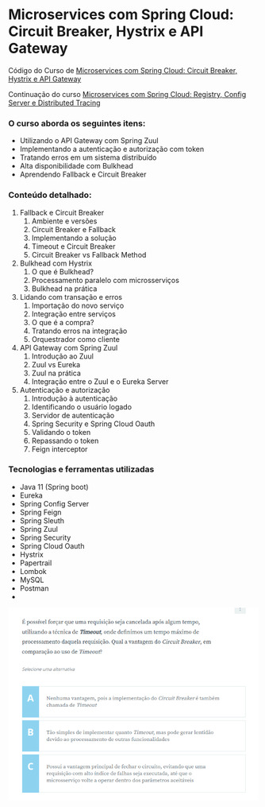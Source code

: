 # Microservices com Spring Cloud: Circuit Breaker, Hystrix e API Gateway

Código do Curso de
[Microservices com Spring Cloud: Circuit Breaker, Hystrix e API Gateway](https://www.alura.com.br/curso-online-microservices-spring-cloud-circuit-breaker-api-gateway)

Continuação do curso [Microservices com Spring Cloud: Registry, Config Server e Distributed Tracing](https://github.com/alyleite/microservices-spring-cloud-registry-config-server-distributed-tracing-alura)

### O curso aborda os seguintes itens:

* Utilizando o API Gateway com Spring Zuul
* Implementando a autenticação e autorização com token
* Tratando erros em um sistema distribuído
* Alta disponibilidade com Bulkhead
* Aprendendo Fallback e Circuit Breaker

### Conteúdo detalhado:

1. Fallback e Circuit Breaker
    1. Ambiente e versões
    2. Circuit Breaker e Fallback
    3. Implementando a solução
    4. Timeout e Circuit Breaker
    5. Circuit Breaker vs Fallback Method
2. Bulkhead com Hystrix
    1. O que é Bulkhead?
    2. Processamento paralelo com microsserviços
    3. Bulkhead na prática
3. Lidando com transação e erros
    1. Importação do novo serviço
    2. Integração entre serviços
    3. O que é a compra?
    4. Tratando erros na integração
    5. Orquestrador como cliente
4. API Gateway com Spring Zuul
    1. Introdução ao Zuul
    2. Zuul vs Eureka
    3. Zuul na prática
    4. Integração entre o Zuul e o Eureka Server
5. Autenticação e autorização
    1. Introdução à autenticação
    2. Identificando o usuário logado
    3. Servidor de autenticação
    4. Spring Security e Spring Cloud Oauth
    5. Validando o token
    6. Repassando o token
    7. Feign interceptor

### Tecnologias e ferramentas utilizadas
* Java 11 (Spring boot)
* Eureka
* Spring Config Server
* Spring Feign
* Spring Sleuth
* Spring Zuul
* Spring Security
* Spring Cloud Oauth
* Hystrix
* Papertrail
* Lombok
* MySQL
* Postman
* 
![img.png](img.png)